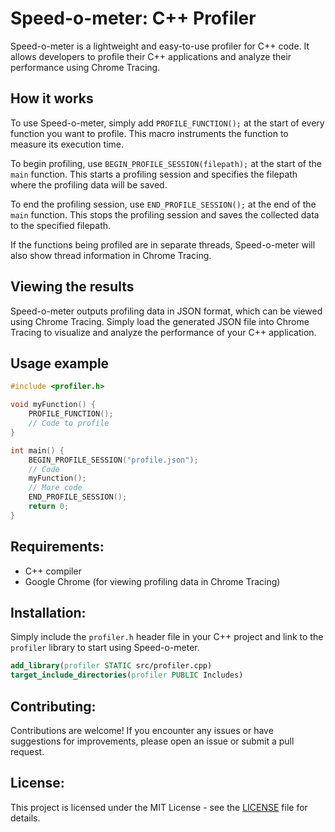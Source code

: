 # Speed-o-meter: C++ Profiler

Speed-o-meter is a lightweight and easy-to-use profiler for C++ code. It allows developers to profile their C++ applications and analyze their performance using Chrome Tracing.


## How it works

To use Speed-o-meter, simply add `PROFILE_FUNCTION();` at the start of every function you want to profile. This macro instruments the function to measure its execution time.

To begin profiling, use `BEGIN_PROFILE_SESSION(filepath);` at the start of the `main` function. This starts a profiling session and specifies the filepath where the profiling data will be saved.

To end the profiling session, use `END_PROFILE_SESSION();` at the end of the `main` function. This stops the profiling session and saves the collected data to the specified filepath.

If the functions being profiled are in separate threads, Speed-o-meter will also show thread information in Chrome Tracing.


## Viewing the results

Speed-o-meter outputs profiling data in JSON format, which can be viewed using Chrome Tracing. Simply load the generated JSON file into Chrome Tracing to visualize and analyze the performance of your C++ application.


## Usage example

```cpp
#include <profiler.h>

void myFunction() {
    PROFILE_FUNCTION();
    // Code to profile
}

int main() {
    BEGIN_PROFILE_SESSION("profile.json");
    // Code
    myFunction();
    // More code
    END_PROFILE_SESSION();
    return 0;
}
```


## Requirements:

- C++ compiler
- Google Chrome (for viewing profiling data in Chrome Tracing)


## Installation:

Simply include the `profiler.h` header file in your C++ project and link to the `profiler` library to start using Speed-o-meter.

```cmake
add_library(profiler STATIC src/profiler.cpp)
target_include_directories(profiler PUBLIC Includes)
```


## Contributing:

Contributions are welcome! If you encounter any issues or have suggestions for improvements, please open an issue or submit a pull request.


## License:

This project is licensed under the MIT License - see the [LICENSE](LICENSE) file for details.
